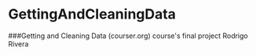 # GettingAndCleaningData
###Getting and Cleaning Data (courser.org) course's final project
Rodrigo Rivera

